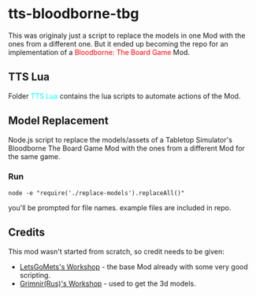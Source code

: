 # tts-bloodborne-tbg
This was originaly just a script to replace the models in one Mod with the ones from a different one. But it ended up becoming the repo for an implementation of a <font color="red">Bloodborne: The Board Game</font> Mod.

## TTS Lua
Folder <font color="cyan">TTS Lua</font> contains the lua scripts to automate actions of the Mod.

## Model Replacement
Node.js script to replace the models/assets of a Tabletop Simulator's Bloodborne The Board Game Mod with the ones from a different Mod for the same game.
### Run
`node -e "require('./replace-models').replaceAll()"`

you'll be prompted for file names. example files are included in repo.

## Credits
This mod wasn't started from scratch, so credit needs to be given:
- [LetsGoMets's Workshop](https://steamcommunity.com/sharedfiles/filedetails/?id=2409632034) - the base Mod already with some very good scripting.
- [Grimnir(Rus)'s Workshop](https://steamcommunity.com/sharedfiles/filedetails/?id=2405460038) - used to get the 3d models.
